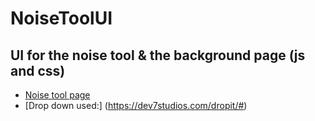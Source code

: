 # NoiseToolUI

## UI for the noise tool & the background page (js and css)

- [Noise tool page](https://rpcbackground.web.cern.ch/rpcbackground/noisetool/)
- [Drop down used:] (https://dev7studios.com/dropit/#)
